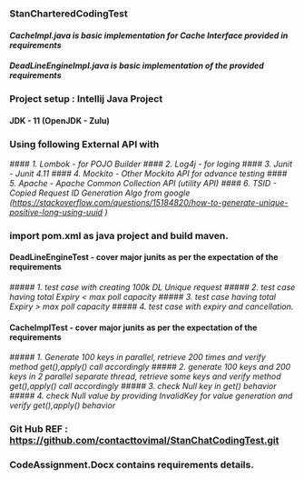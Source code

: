 ### __StanCharteredCodingTest__

#### _CacheImpl.java is basic implementation for Cache Interface provided in requirements_
#### _DeadLineEngineImpl.java is basic implementation of the provided requirements_

### **Project setup : Intellij Java Project**
#### JDK - 11 (OpenJDK - Zulu)

### **Using following External API with**
_#### 1. Lombok  - for POJO Builder_
_#### 2. Log4j   - for loging_
_#### 3. Junit   - Junit 4.11_
_#### 4. Mockito - Other Mockito API for advance testing_
_#### 5. Apache  - Apache Common Collection API (utility API)_
_#### 6. TSID    - Copied Request ID Generation Algo from google  (https://stackoverflow.com/questions/15184820/how-to-generate-unique-positive-long-using-uuid )_

### import pom.xml as java project and build maven.

#### DeadLineEngineTest - cover major junits as per the expectation of the requirements
_#####  1. test case with creating 100k DL Unique request_
_#####  2. test case having total Expiry <  max poll capacity_
_#####  3. test case having total Expiry >  max poll capacity_
_#####  4. test case with expiry and cancellation._

#### CacheImplTest - cover major junits as per the expectation of the requirements
_#####  1. Generate 100 keys in parallel, retrieve 200 times and verify method get(),apply() call accordingly_
_#####  2. generate 100 keys and 200 keys in 2 parallel separate thread, retrieve some keys and verify method get(),apply() call accordingly_ 
_#####  3. check Null key in get() behavior_
_#####  4. check Null value by providing InvalidKey for value generation and verify get(),apply() behavior_


### Git Hub REF : https://github.com/contacttovimal/StanChatCodingTest.git

### CodeAssignment.Docx contains requirements details.